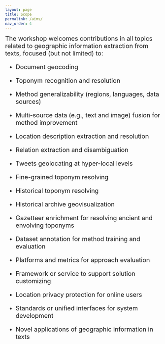 ```yaml
---
layout: page
title: Scope
permalink: /aims/
nav_order: 4
---
```



<span style="font-size:20px;"> 
The workshop welcomes contributions in all topics related to geographic information extraction from texts, focused (but not limited) to: 

 * <span style="font-size:20px;">Document geocoding

* <span style="font-size:20px;">Toponym recognition and resolution

 * <span style="font-size:20px;"> Method generalizability (regions, languages, data sources)

 * <span style="font-size:20px;">Multi-source data (e.g., text and image) fusion for method improvement

 * <span style="font-size:20px;">Location description extraction and resolution

 * <span style="font-size:20px;">Relation extraction and disambiguation

* <span style="font-size:20px;"> Tweets geolocating at hyper-local levels

* <span style="font-size:20px;"> Fine-grained toponym resolving 

* <span style="font-size:20px;"> Historical toponym resolving

* <span style="font-size:20px;"> Historical archive geovisualization

* <span style="font-size:20px;"> Gazetteer enrichment for resolving ancient and envolving toponyms 

* <span style="font-size:20px;"> Dataset annotation for method training and evaluation

* <span style="font-size:20px;"> Platforms and metrics for approach evaluation

* <span style="font-size:20px;"> Framework or service to support solution customizing

 * <span style="font-size:20px;"> Location privacy protection for online users

 * <span style="font-size:20px;"> Standards or unified interfaces for system development
  
  * <span style="font-size:20px;"> Novel applications of geographic information in texts

